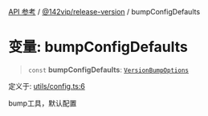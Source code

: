 [API 参考](../../../index.md) / [@142vip/release-version](../index.md) / bumpConfigDefaults

# 变量: bumpConfigDefaults

> `const` **bumpConfigDefaults**: [`VersionBumpOptions`](../interfaces/VersionBumpOptions.md)

定义于: [utils/config.ts:6](https://github.com/142vip/core-x/blob/58a4aca72f73ebc92491a458c9b83754486dc296/packages/release-version/src/utils/config.ts#L6)

bump工具，默认配置
